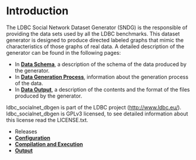 # Introduction

The LDBC Social Network Dataset Generator (SNDG) is the responsible of providing the data sets used by all the LDBC benchmarks. This dataset generator is designed to produce directed labeled graphs that mimic the characteristics of those graphs of real data. A detailed description of the generator can be found in the following pages:

* In **[Data Schema](https://github.com/ldbc/ldbc_socialnet_bm/wiki/Data-Schema)**, a description of the schema of the data produced by the generator.
* In **[Data Generation Process](https://github.com/ldbc/ldbc_socialnet_bm/wiki/Data-Generation)**, information about the generation process of the data.
* In **[Data Output](https://github.com/ldbc/ldbc_socialnet_bm/wiki/Data-Output)**, a description of the contents and the format of the files produced by the generator.


ldbc_socialnet_dbgen is part of the LDBC project (http://www.ldbc.eu/).
ldbc_socialnet_dbgen is GPLv3 licensed, to see detailed information about this license read the LICENSE.txt.

* Releases
* **[Configuration](https://github.com/ldbc/ldbc_socialnet_bm/wiki/Configuration)**
* **[Compilation and Execution](https://github.com/ldbc/ldbc_socialnet_bm/wiki/Compilation_Execution)**
* **[Output](https://github.com/ldbc/ldbc_socialnet_bm/wiki/Data-Output)**
